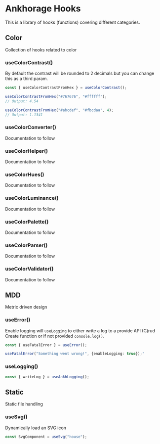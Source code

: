 # Ankhorage Hooks

This is a library of hooks (functions) covering different categories.

## Color

Collection of hooks related to color

### useColorContrast()

By default the contrast will be rounded to 2 decimals but you can change this as a third param.

```ts
const { useColorContrastFromHex } = useColorContrast();

useColorContrastFromHex("#767676", "#ffffff");
// Output: 4.54

useColorContrastFromHex("#abcdef", "#fbcdaa", 4);
// Output: 1.1341
```

### useColorConverter()

Documentation to follow

### useColorHelper()

Documentation to follow

### useColorHues()

Documentation to follow

### useColorLuminance()

Documentation to follow

### useColorPalette()

Documentation to follow

### useColorParser()

Documentation to follow

### useColorValidator()

Documentation to follow

## MDD

Metric driven design

### useError()

Enable logging will `useLogging` to either write a log to a provide API (C)rud Create function or if not provided `console.log()`.

```ts
const { useFatalError } = useError();

useFatalError("Something went wrong!", {enableLogging: true});"
```

### useLogging()

```ts
const { writeLog } = useAnkhLogging();
```

## Static

Static file handling

### useSvg()

Dynamically load an SVG icon

```ts
const SvgComponent = useSvg("house");
```